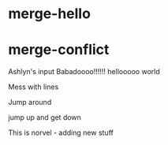 # merge-hello
# merge-conflict

Ashlyn's input Babadoooo!!!!!! hellooooo world

Mess with lines

Jump around
 
jump up and get down

This is norvel - adding new stuff

